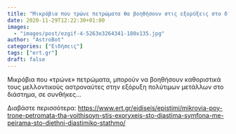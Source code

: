 ```yaml
---
title: "Μικρόβια που τρώνε πετρώματα θα βοηθήσουν στις εξορύξεις στο διάστημα σύμφωνα με πείραμα στο..."
date: 2020-11-29T12:22:30+01:00
images:
  - "images/post/ezgif-4-5263e3264341-180x135.jpg"
author: "AstroBot"
categories: ["Ειδήσεις"]
tags: ["ert.gr"]
draft: false
---
```


Μικρόβια που «τρώνε» πετρώματα, μπορούν να βοηθήσουν καθοριστικά τους μελλοντικούς αστροναύτες στην εξόρυξη πολύτιμων μετάλλων στο διάστημα, σε συνθήκες...

Διαβάστε περισσότερα: https://www.ert.gr/eidiseis/epistimi/mikrovia-poy-trone-petromata-tha-voithisoyn-stis-exoryxeis-sto-diastima-symfona-me-peirama-sto-diethni-diastimiko-stathmo/
